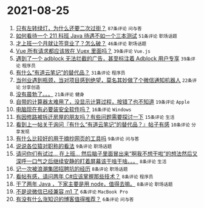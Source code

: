 # 2021-08-25

1. [只有左转绿灯，为什么还要二次过街？](https://www.v2ex.com/t/797842) `87条评论` `问与答`
1. [如何看待一个 211 科班 Java 待遇不如一个三本测试](https://www.v2ex.com/t/797840) `51条评论` `职场话题`
1. [才上班一个月就让签竞业了？怎么破？](https://www.v2ex.com/t/797832) `46条评论` `职场话题`
1. [Vue 所有请求都应该放在 Vuex 里面吗？](https://www.v2ex.com/t/797854) `39条评论` `Vue.js`
1. [遇到了一个 adblock 无法拦截的广告，甚至标注着 Adblock 用户专享](https://www.v2ex.com/t/797896) `39条评论` `程序员`
1. [有什么“有道云笔记”的替代品？](https://www.v2ex.com/t/797839) `31条评论` `程序员`
1. [当创业遇到瓶颈，当对项目感到绝望，莫名其妙做了个微信通知机器人](https://www.v2ex.com/t/797828) `22条评论` `分享创造`
1. [没有晨勃了。。。](https://www.v2ex.com/t/797879) `21条评论` `健身`
1. [自带的计算器太难用了，没显示计算过程，按错了也不知道](https://www.v2ex.com/t/797873) `19条评论` `Apple`
1. [电脑现在有必要装安全软件吗？](https://www.v2ex.com/t/797866) `16条评论` `Windows`
1. [有因修路被拆迁房屋的朋友吗？有些问题需要探讨一下](https://www.v2ex.com/t/797852) `15条评论` `生活`
1. [看到上一帖关于询问『有什么“有道云笔记”的替代品？』帖子有感](https://www.v2ex.com/t/797863) `10条评论` `分享发现`
1. [有什么比较好的用于摘抄网页的工具吗](https://www.v2ex.com/t/797881) `9条评论` `问与答`
1. [说说各位猿对职称的看法](https://www.v2ex.com/t/797834) `9条评论` `职场话题`
1. [请问你们有试过... 在上班... 然后脑子里面冒出来“啊我不想干啦”的想法然后又深呼一口气之后继续安静的盯着屏幕该干啥干啥。。。](https://www.v2ex.com/t/797891) `8条评论` `生活`
1. [记一次被浪潮集团招聘坑的经历](https://www.v2ex.com/t/797872) `8条评论` `职场话题`
1. [看帖有感，请问两年 C#应该掌握那些技术？](https://www.v2ex.com/t/797855) `8条评论` `程序员`
1. [干了两年 Java ，下家主要是用 node，值得去嘛。](https://www.v2ex.com/t/797847) `8条评论` `职场话题`
1. [不是说微信已经兼容 m1 了](https://www.v2ex.com/t/797876) `6条评论` `MacBook Pro`
1. [有没有什么涨知识的博客值得推荐？](https://www.v2ex.com/t/797837) `6条评论` `问与答`
